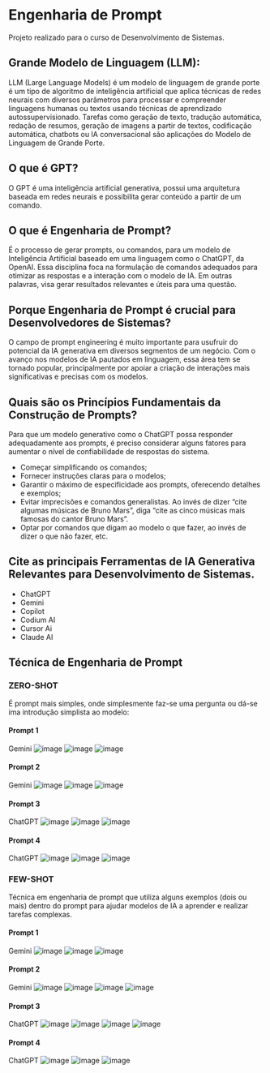 # Engenharia de Prompt

 Projeto realizado para o curso de Desenvolvimento de Sistemas.

 ## Grande Modelo de Linguagem (LLM):
 LLM (Large Language Models) é um modelo de linguagem de grande porte é um tipo de algoritmo de inteligência artificial que aplica técnicas de redes neurais com diversos parâmetros para processar e compreender linguagens humanas ou textos usando técnicas de aprendizado autossupervisionado. Tarefas como geração de texto, tradução automática, redação de resumos, geração de imagens a partir de textos, codificação automática, chatbots ou IA conversacional são aplicações do Modelo de Linguagem de Grande Porte.
## O que é GPT?
O GPT é uma inteligência artificial generativa, possui uma arquitetura baseada em redes neurais e possibilita gerar conteúdo a partir de um comando.
## O que é Engenharia de Prompt?
É o processo de gerar prompts, ou comandos, para um modelo de Inteligência Artificial baseado em uma linguagem como o ChatGPT, da OpenAI. Essa disciplina foca na formulação de comandos adequados para otimizar as respostas e a interação com o modelo de IA. Em outras palavras, visa gerar resultados relevantes e úteis para uma questão.
## Porque Engenharia de Prompt é crucial para Desenvolvedores de Sistemas?
O campo de prompt engineering é muito importante para usufruir do potencial da IA generativa em diversos segmentos de um negócio. Com o avanço nos modelos de IA pautados em linguagem, essa área tem se tornado popular, principalmente por apoiar a criação de interações mais significativas e precisas com os modelos. 
## Quais são os Princípios Fundamentais da Construção de Prompts?
Para que um modelo generativo como o ChatGPT possa responder adequadamente aos prompts, é preciso considerar alguns fatores para aumentar o nível de confiabilidade de respostas do sistema.
- Começar simplificando os comandos; 
- Fornecer instruções claras para o modelos; 
- Garantir o máximo de especificidade aos  prompts, oferecendo detalhes e exemplos;
- Evitar imprecisões e comandos generalistas. Ao invés de dizer “cite algumas músicas de Bruno Mars”, diga “cite as cinco músicas mais famosas do cantor Bruno Mars”.
- Optar por comandos que digam ao modelo o que fazer, ao invés de dizer o que não fazer, etc.
## Cite as principais Ferramentas de IA Generativa Relevantes para Desenvolvimento de Sistemas.
- ChatGPT
- Gemini 
- Copilot
- Codium AI
- Cursor Ai
- Claude AI  

## Técnica de Engenharia de Prompt
### ZERO-SHOT
É prompt mais simples, onde simplesmente faz-se uma pergunta ou dá-se ima introdução simplista ao modelo:

#### Prompt 1
Gemini
![image](imgs/img6.png)
![image](imgs/img7.png)
![image](imgs/img8.png)

#### Prompt 2
Gemini
![image](imgs/img9.png)
![image](imgs/img10.png)
![image](imgs/img11.png)

####  Prompt 3
ChatGPT
![image](imgs/img1.png)
![image](imgs/img2-.png)
![image](imgs/img3.png)

####  Prompt 4
ChatGPT
![image](imgs/img4.png)
![image](imgs/img2.png)
![image](imgs/img5.png)

### FEW-SHOT
Técnica em engenharia de prompt que utiliza alguns exemplos (dois ou mais) dentro do prompt para ajudar modelos de IA a aprender e realizar tarefas complexas.

#### Prompt 1
Gemini
![image](imgs/img22.png)
![image](imgs/img21.png)
![image](imgs/img20n.png)

#### Prompt 2
Gemini
![image](imgs/img32.png)
![image](imgs/img33.png)
![image](imgs/img34.png)
![image](imgs/img35.png)

#### Prompt 3 
ChatGPT
![image](imgs/img25.png)
![image](imgs/img26.png)
![image](imgs/img27.png)
![image](imgs/img28.png)

#### Prompt 4
ChatGPT
![image](imgs/img29.png)
![image](imgs/img30.png)
![image](imgs/img31.png)


